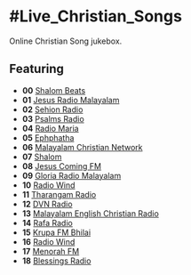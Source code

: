# #Live_Christian_Songs

Online Christian Song jukebox.

## Featuring
* **00** [Shalom Beats](http://rd.shalombeatsradio.com:8006/stream)
* **01** [Jesus Radio Malayalam](http://88.198.138.88:8000/jesusradio/;.m3u)
* **02** [Sehion Radio](http://199.195.194.140:8012/stream)
* **03** [Psalms Radio](http://viadj.viastreaming.net:7084/)
* **04** [Radio Maria](https://dreamsiteradiocp2.com/proxy/rmindia1?mp=/stream)
* **05** [Ephphatha](https://ephphatha.radioca.st/stream?type=http&nocache=15206)
* **06** [Malayalam Christian Network](https://s2.radio.co/sf61790a26/listen)
* **07** [Shalom](https://stream.radio.co/s1383afdc9/listen?ver=52115)
* **08** [Jesus Coming FM](http://live.jesuscomingfm.com:8584/)
* **09** [Gloria Radio Malayalam](http://5.79.88.132:7233/;type=mp3)
* **10** [Radio Wind](https://stream.radio.co/s9015a8e16/listen)
* **11** [Tharangam Radio](https://listen.radioking.com/radio/378295/stream/428998)
* **12** [DVN Radio](https://bozztv.com/36bay2/divine-event/tracks-v1a1/mono.m3u8)
* **13** [Malayalam English Christian Radio](http://37.187.93.104:8586/stream?listening-from-radio-garden=1624554589243)
* **14** [Rafa Radio](http://37.59.47.192:8596/stream?listening-from-radio-garden=1624554653167)
* **15** [Krupa FM Bhilai](http://radio.zionmediait.com:5327/;?listening-from-radio-garden=1624555216896)
* **16** [Radio Wind](https://stream.radio.co/s9015a8e16/listen)
* **17** [Menorah FM](https://gains.reviveradio.net/proxy/menorah?mp=/stream)
* **18** [Blessings Radio](http://37.187.93.104:8586/stream)
